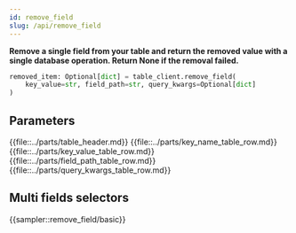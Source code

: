 ```yaml
---
id: remove_field
slug: /api/remove_field
---
```


**Remove a single field from your table and return the removed value with a single database operation. 
Return None if the removal failed.**

```python
removed_item: Optional[dict] = table_client.remove_field(
    key_value=str, field_path=str, query_kwargs=Optional[dict]
)
```

## Parameters

{{file::../parts/table_header.md}}
{{file::../parts/key_name_table_row.md}}
{{file::../parts/key_value_table_row.md}}
{{file::../parts/field_path_table_row.md}}
{{file::../parts/query_kwargs_table_row.md}}


## Multi fields selectors

{{sampler::remove_field/basic}}
 